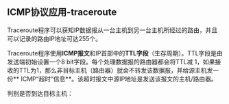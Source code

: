 ## ICMP协议应用-traceroute
Traceroute程序可以获知IP数据报从一台主机到另一台主机所经过的路由，并且可以记录的路由IP地址可达255个。

Traceroute程序使用**ICMP报文**和IP首部中的**TTL字段**（生存周期）。TTL字段是由发送端初始设置一个8 bit字段。每个处理数据报的路由器都会将TTL减 1，如果接收的TTL为1，那么非目标主机（路由器）就会不转发该数据报，并给源主机发一份** ICMP“超时”信息**。该超时报文中源IP地址是发送该报文的主机/路由器。

判别是否到达目标主机：

